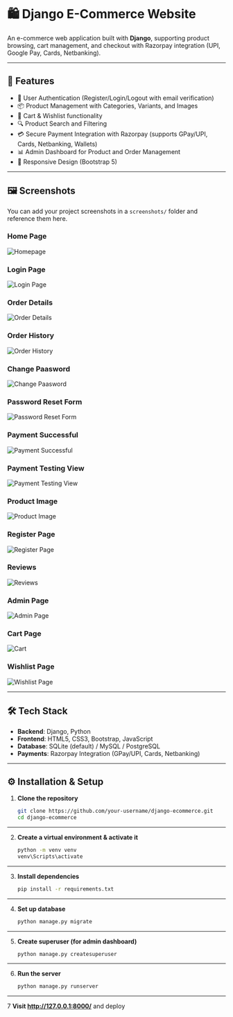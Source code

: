 # 🛍️ Django E-Commerce Website

An e-commerce web application built with **Django**, supporting product browsing, cart management, and checkout with Razorpay integration (UPI, Google Pay, Cards, Netbanking).

---

## 🚀 Features

- 👤 User Authentication (Register/Login/Logout with email verification)  
- 📦 Product Management with Categories, Variants, and Images  
- 🛒 Cart & Wishlist functionality  
- 🔍 Product Search and Filtering  
- 💳 Secure Payment Integration with Razorpay (supports GPay/UPI, Cards, Netbanking, Wallets)  
- 📊 Admin Dashboard for Product and Order Management  
- 📱 Responsive Design (Bootstrap 5)  

---

## 🖼️ Screenshots  

You can add your project screenshots in a `screenshots/` folder and reference them here.  

### Home Page  
![Homepage](Screenshots/Home-Django-Ecommerce-Site.png)  

### Login Page
![Login Page](Screenshots/Login.png)  

### Order Details
![Order Details](Screenshots/Order-Details.png)  

### Order History
![Order History](Screenshots/Order-History.png)  

### Change Paasword
![Change Paasword](Screenshots/Change-Password-Page.png)  

### Password Reset Form
![Password Reset Form](Screenshots/Password-Reset-Form.png)  

### Payment Successful
![Payment Successful](Screenshots/Payment-Successful.png)  

### Payment Testing View
![Payment Testing View](Screenshots/Payment-Testing-View.png)  

### Product Image
![Product Image](Screenshots/Product-Image-Page.png)  

### Register Page
![Register Page](Screenshots/Register.png)  

### Reviews 
![Reviews](Screenshots/Reviews.png)  

### Admin Page
![Admin Page](Screenshots/google_auth-Change-social-application-Django-site-admin.png)  

### Cart Page  
![Cart](Shopping-Cart/cart.png)  

### Wishlist Page  
![Wishlist Page](Screenshots/Wishlist.png)  

---

## 🛠️ Tech Stack  

- **Backend**: Django, Python  
- **Frontend**: HTML5, CSS3, Bootstrap, JavaScript  
- **Database**: SQLite (default) / MySQL / PostgreSQL  
- **Payments**: Razorpay Integration (GPay/UPI, Cards, Netbanking)  

---

## ⚙️ Installation & Setup  

1. **Clone the repository**  
   ```bash
   git clone https://github.com/your-username/django-ecommerce.git
   cd django-ecommerce

---
2. **Create a virtual environment & activate it**  
   ```bash
   python -m venv venv
   venv\Scripts\activate   
---
3. **Install dependencies**  
   ```bash
   pip install -r requirements.txt

---
4. **Set up database**  
   ```bash
   python manage.py migrate

---
5. **Create superuser (for admin dashboard)**  
   ```bash
   python manage.py createsuperuser

---
6. **Run the server**  
   ```bash
   python manage.py runserver
---

7 **Visit http://127.0.0.1:8000/**
  and deploy



